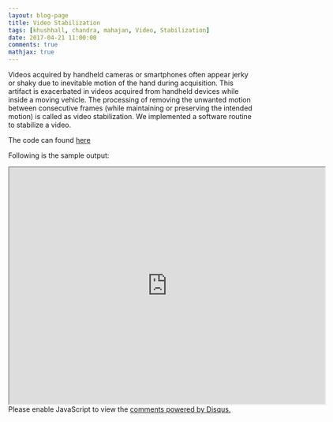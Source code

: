 ```yaml
---
layout: blog-page
title: Video Stabilization
tags: [khushhall, chandra, mahajan, Video, Stabilization]
date: 2017-04-21 11:00:00
comments: true
mathjax: true
---
```


<!-- ### Video Stabilization -->

Videos acquired by handheld cameras or smartphones often appear jerky or shaky due to inevitable motion of the hand during acquisition. This artifact is exacerbated in videos acquired from handheld devices while inside a moving vehicle. The processing of removing the unwanted motion between consecutive frames (while maintaining or preserving the intended motion) is called as video stabilization. We implemented a software routine to stabilize a video. 

The code can found [here](https://github.com/khushhallchandra/Computer-Vision-Assignment/tree/master/assignment_3/4/)

Following is the sample output:

<iframe src="https://www.youtube.com/watch?v=_ppjaVgVFro" width="640" height="480" style="display:block; margin: 0 auto;">&nbsp;</iframe>

<div id="disqus_thread"></div>
<script>

/**
*  RECOMMENDED CONFIGURATION VARIABLES: EDIT AND UNCOMMENT THE SECTION BELOW TO INSERT DYNAMIC VALUES FROM YOUR PLATFORM OR CMS.
*  LEARN WHY DEFINING THESE VARIABLES IS IMPORTANT: https://disqus.com/admin/universalcode/#configuration-variables*/
/*
var disqus_config = function () {
this.page.url = PAGE_URL;  // Replace PAGE_URL with your page's canonical URL variable
this.page.identifier = PAGE_IDENTIFIER; // Replace PAGE_IDENTIFIER with your page's unique identifier variable
};
*/
(function() { // DON'T EDIT BELOW THIS LINE
var d = document, s = d.createElement('script');
s.src = 'https://khushhallchandra-github-io.disqus.com/embed.js';
s.setAttribute('data-timestamp', +new Date());
(d.head || d.body).appendChild(s);
})();
</script>
<noscript>Please enable JavaScript to view the <a href="https://disqus.com/?ref_noscript">comments powered by Disqus.</a></noscript>
